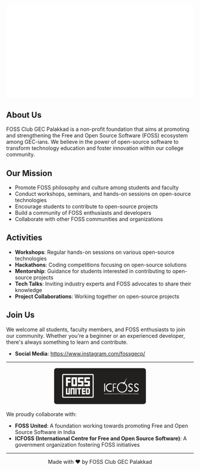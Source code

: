 <p align="center">
  <img src="assets/foss-gecskp-logo.svg" alt="FOSS GECPKD Logo" width="500">
</p>

## About Us

FOSS Club GEC Palakkad is a non-profit foundation that aims at promoting and strengthening the Free and Open Source Software (FOSS) ecosystem among GEC-ians. We believe in the power of open-source software to transform technology education and foster innovation within our college community.

## Our Mission

- Promote FOSS philosophy and culture among students and faculty
- Conduct workshops, seminars, and hands-on sessions on open-source technologies
- Encourage students to contribute to open-source projects
- Build a community of FOSS enthusiasts and developers
- Collaborate with other FOSS communities and organizations

## Activities

- **Workshops**: Regular hands-on sessions on various open-source technologies
- **Hackathons**: Coding competitions focusing on open-source solutions
- **Mentorship**: Guidance for students interested in contributing to open-source projects
- **Tech Talks**: Inviting industry experts and FOSS advocates to share their knowledge
- **Project Collaborations**: Working together on open-source projects

## Join Us

We welcome all students, faculty members, and FOSS enthusiasts to join our community. Whether you're a beginner or an experienced developer, there's always something to learn and contribute.


- **Social Media**: https://www.instagram.com/fossgecp/

---

<p align="center">
  <img src="assets/partners.svg" alt="FOSS United & ICFoss Logo" height="100">
</p>

We proudly collaborate with:
- **FOSS United**: A foundation working towards promoting Free and Open Source Software in India
- **ICFOSS (International Centre for Free and Open Source Software)**: A government organization fostering FOSS initiatives

---

<p align="center">
  Made with ❤️ by FOSS Club GEC Palakkad
</p>